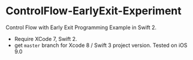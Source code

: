 # ControlFlow-EarlyExit-Experiment
Control Flow with Early Exit Programming Example in Swift 2.

- Require XCode 7, Swift 2.
- get `master` branch for Xcode 8 / Swift 3 project version.
Tested on iOS 9.0
